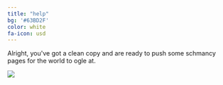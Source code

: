 ```yaml
---
title: "help"
bg: '#63BD2F'
color: white
fa-icon: usd
---
```


Alright, you've got a clean copy and are ready to push some schmancy pages for the world to ogle at.

<a href="http://paypal.com">
   <img src="http://www.hemopet.org/clients/14145/images/Donation_Images/Paypal_Image.png">
</a>

